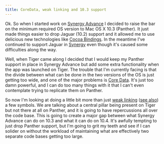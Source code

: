 ```yaml
---
title: CoreData, weak linking and 10.3 support
---
```


Ok. So when I started work on [Synergy Advance](http://synergyadvance.com/) I decided to raise the bar on the minimum required OS version to Mac OS X 10.3 (Panther). It just made things easier to drop Jaguar (10.2) support and it allowed me to use delicious new technologies like [Cocoa Bindings](http://developer.apple.com/documentation/Cocoa/Conceptual/CocoaBindings/CocoaBindings.html). In the meantime I've continued to support Jaguar in [Synergy](http://synergy.wincent.com/) even though it's caused some difficulties along the way.

Well, when Tiger came along I decided that I would keep my Panther support in place in Synergy Advance but add some extra functionality when the app was launched on Tiger. The trouble that I'm currently facing is that the divide between what can be done in the two versions of the OS is just getting too wide, and one of the major problems is [Core Data](http://developer.apple.com/macosx/coredata.html). It's just too damn powerful, and I can do too many things with it that I can't even contemplate trying to replicate them on Panther.

So now I'm looking at doing a little bit more than just [weak linking](http://developer.apple.com/technotes/tn2002/tn2064.html) ([see also](http://developer.apple.com/documentation/MacOSX/Conceptual/BPFrameworks/Concepts/WeakLinking.html)) a few symbols. We are talking about a central pillar being present on Tiger but not there at all on Panther, and it is going to have repercussions all over the code base. This is going to create a major gap between what Synergy Advance can do on 10.3 and what it can do on 10.4. It's awfully tempting to just drop Panther support, but I'm going to grit my teeth and see if I can solider on without the workload of maintaining what are effectively two separate code bases getting too large.
